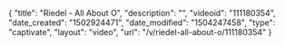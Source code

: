 {
    "title": "Riedel - All About O",
    "description": "",
    "videoid": "111180354",
    "date_created": "1502924471",
    "date_modified": "1504247458",
    "type": "captivate",
    "layout": "video",
    "url": "\/v\/riedel-all-about-o\/111180354"
}